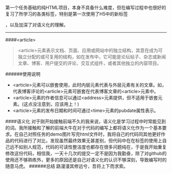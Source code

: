 第一个任务基础的纯HTML项目，本身不具备什么难度，但在编写过程中也很好的复习了所学习的各类标签，特别是第一次使用了H5中的新标签<article>，以及加深了对语义化的理解。
***
####\<article>

> \<article>元素表示文档、页面、应用或网站中的独立结构，其意在成为可独立分配的或可复用的结构，如在发布中，它可能是论坛帖子、杂志或新闻文章、博客、用户提交的评论、交互式组件，或者其他独立的内容项目。

######使用说明
* \<article>元素可以嵌套使用，此时内层元素代表与外层元素有关的文章。如，代表博客评论的\<article>元素可嵌套在代表博客文章的\<article>元素中。
* \<article>元素的作者信息可以通过\<address>元素提供，但不适用于嵌套元素。(这点没注意到，应该用上！)
* \<article>元素的发布日期和时间可通过\<time>元素的pubdate属性表示。

####语义化
对于刚开始接触前端不久的我来说，语义化是学习过程中时常能见到的词。我所接触和了解的前端大牛在对于代码的编写上都将语义化作为一个基本要求。在自己对照任务的demo图片写完html文件时，我将自己的代码同其他更好作品的代码进行了对比，发现虽然最终效果无甚差别，但代码中在在标签的使用上自己远不如别人规范，代码的可读性整洁度也都存在很多问题纯在，于是我开始重复修改这份代码，相信我，一天十几次的提交一定不是因为我勤奋，除了对github的使用还不够熟练外，更多的原因还是自己对语义化的认识不够深刻，导致编写时的随意马虎。
######总结
路漫漫其修远兮，吾将上下而求索。
